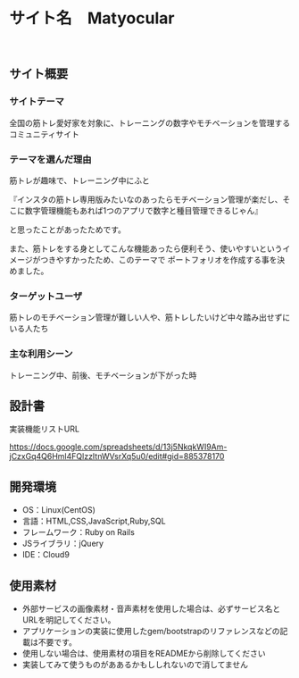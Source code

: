 # サイト名　Matyocular
​
## サイト概要
### サイトテーマ
<!--何を『目的』とし、どのような『分類』なのかを簡潔に書く-->
​全国の筋トレ愛好家を対象に、トレーニングの数字やモチベーションを管理するコミュニティサイト
### テーマを選んだ理由
<!--なぜこのようなテーマにしたかを説明する-->
​筋トレが趣味で、トレーニング中にふと

『インスタの筋トレ専用版みたいなのあったらモチベーション管理が楽だし、そこに数字管理機能もあれば1つのアプリで数字と種目管理できるじゃん』

と思ったことがあったためです。

また、筋トレをする身としてこんな機能あったら便利そう、使いやすいというイメージがつきやすかったため、このテーマで
ポートフォリオを作成する事を決めました。
### ターゲットユーザ
<!--誰に使ってもらうかを具体的に記載する-->
​筋トレのモチベーション管理が難しい人や、筋トレしたいけど中々踏み出せずにいる人たち
### 主な利用シーン
<!--どのような時に使うのかの状況を記載すること-->
​トレーニング中、前後、モチベーションが下がった時
## 設計書
<!--テーマを設定・提出する時点では不要です-->
実装機能リストURL

https://docs.google.com/spreadsheets/d/13j5NkqkWI9Am-jCzxGq4Q6Hml4FQlzzItnWVsrXq5u0/edit#gid=885378170
​
## 開発環境
- OS：Linux(CentOS)
- 言語：HTML,CSS,JavaScript,Ruby,SQL
- フレームワーク：Ruby on Rails
- JSライブラリ：jQuery
- IDE：Cloud9
​
## 使用素材
- 外部サービスの画像素材・音声素材を使用した場合は、必ずサービス名とURLを明記してください。
- アプリケーションの実装に使用したgem/bootstrapのリファレンスなどの記載は不要です。
- 使用しない場合は、使用素材の項目をREADMEから削除してください
- 実装してみて使うものがああるかもししれないので消してません
